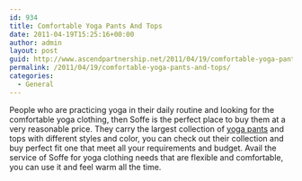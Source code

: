 ```yaml
---
id: 934
title: Comfortable Yoga Pants And Tops
date: 2011-04-19T15:25:16+00:00
author: admin
layout: post
guid: http://www.ascendpartnership.net/2011/04/19/comfortable-yoga-pants-and-tops/
permalink: /2011/04/19/comfortable-yoga-pants-and-tops/
categories:
  - General
---
```

People who are practicing yoga in their daily routine and looking for the comfortable yoga clothing, then Soffe is the perfect place to buy them at a very reasonable price. They carry the largest collection of [yoga pants](http://www.soffe.com/yoga/) and tops with different styles and color, you can check out their collection and buy perfect fit one that meet all your requirements and budget. Avail the service of Soffe for yoga clothing needs that are flexible and comfortable, you can use it and feel warm all the time.